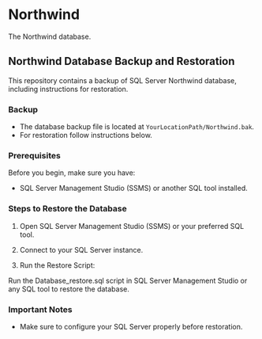 # Northwind
The Northwind database.

## Northwind Database Backup and Restoration

This repository contains a backup of  SQL Server Northwind database, including instructions for restoration.

### Backup

- The database backup file is located at `YourLocationPath/Northwind.bak`.
- For restoration follow instructions below.

### Prerequisites

Before you begin, make sure you have:

- SQL Server Management Studio (SSMS) or another SQL tool installed.

### Steps to Restore the Database

1. Open SQL Server Management Studio (SSMS) or your preferred SQL tool.

2. Connect to your SQL Server instance.

3. Run the Restore Script:

Run the  Database_restore.sql script in SQL Server Management Studio or any SQL tool to restore the database.

### Important Notes

- Make sure to configure your SQL Server properly before restoration.


